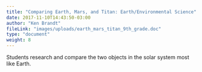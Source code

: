 ```yaml
---
title: "Comparing Earth, Mars, and Titan: Earth/Environmental Science"
date: 2017-11-10T14:43:50-03:00
author: "Ken Brandt"
fileLink: "images/uploads/earth_mars_titan_9th_grade.doc"
type: "document"
weight: 8
---
```


Students research and compare the two objects in the solar system most like Earth.
